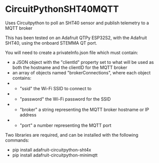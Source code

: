 # CircuitPythonSHT40MQTT
Uses Circuitpython to poll an SHT40 sensor and publish telemetry to a MQTT broker

This has been tested on an Adafruit QTPy ESP32S2, with the Adafruit SHT40, using the onboard STEMMA QT port.

You will need to create a privateInfo.json file which must contain:
* a JSON object with the "clientId" property set to what will be used as both the hostname and the clientID for the MQTT broker
* an array of objects named "brokerConnections", where each object contains:
* * "ssid" the Wi-Fi SSID to connect to
* * "password" the Wi-Fi password for the SSID
* * "broker" a string representing the MQTT broker hostname or IP address
* * "port" a number representing the MQTT port

Two libraries are required, and can be installed with the following commands:
* pip install adafruit-circuitpython-sht4x
* pip install adafruit-circuitpython-minimqtt

